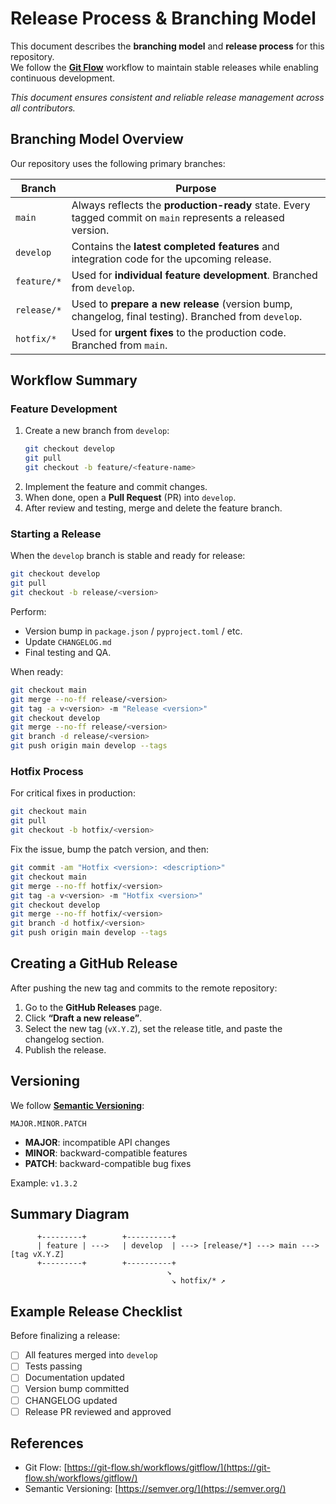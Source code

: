 # Release Process & Branching Model

This document describes the **branching model** and **release process** for this repository.  
We follow the **[Git Flow](https://git-flow.sh/workflows/gitflow/)** workflow to maintain stable releases while enabling continuous development.

_This document ensures consistent and reliable release management across all contributors._

## Branching Model Overview

Our repository uses the following primary branches:

| Branch | Purpose |
|--------|----------|
| `main` | Always reflects the **production-ready** state. Every tagged commit on `main` represents a released version. |
| `develop` | Contains the **latest completed features** and integration code for the upcoming release. |
| `feature/*` | Used for **individual feature development**. Branched from `develop`. |
| `release/*` | Used to **prepare a new release** (version bump, changelog, final testing). Branched from `develop`. |
| `hotfix/*` | Used for **urgent fixes** to the production code. Branched from `main`. |


## Workflow Summary

### Feature Development

1. Create a new branch from `develop`:
   ```bash
   git checkout develop
   git pull
   git checkout -b feature/<feature-name>
   ```
2. Implement the feature and commit changes.
3. When done, open a **Pull Request** (PR) into `develop`.
4. After review and testing, merge and delete the feature branch.


### Starting a Release

When the `develop` branch is stable and ready for release:

```bash
git checkout develop
git pull
git checkout -b release/<version>
```

Perform:
- Version bump in `package.json` / `pyproject.toml` / etc.
- Update `CHANGELOG.md`
- Final testing and QA.

When ready:
```bash
git checkout main
git merge --no-ff release/<version>
git tag -a v<version> -m "Release <version>"
git checkout develop
git merge --no-ff release/<version>
git branch -d release/<version>
git push origin main develop --tags
```

### Hotfix Process

For critical fixes in production:

```bash
git checkout main
git pull
git checkout -b hotfix/<version>
```

Fix the issue, bump the patch version, and then:
```bash
git commit -am "Hotfix <version>: <description>"
git checkout main
git merge --no-ff hotfix/<version>
git tag -a v<version> -m "Hotfix <version>"
git checkout develop
git merge --no-ff hotfix/<version>
git branch -d hotfix/<version>
git push origin main develop --tags
```

## Creating a GitHub Release

After pushing the new tag and commits to the remote repository:

1. Go to the **GitHub Releases** page.
2. Click **“Draft a new release”**.
3. Select the new tag (`vX.Y.Z`), set the release title, and paste the changelog section.
4. Publish the release.

## Versioning

We follow **[Semantic Versioning](https://semver.org/)**:
```
MAJOR.MINOR.PATCH
```

- **MAJOR**: incompatible API changes  
- **MINOR**: backward-compatible features  
- **PATCH**: backward-compatible bug fixes  

Example: `v1.3.2`

## Summary Diagram

```
      +---------+        +----------+
      | feature | --->   | develop  | ---> [release/*] ---> main ---> [tag vX.Y.Z]
      +---------+        +----------+
                                   ↘
                                    ↘ hotfix/* ↗
```

## Example Release Checklist

Before finalizing a release:
- [ ] All features merged into `develop`
- [ ] Tests passing
- [ ] Documentation updated
- [ ] Version bump committed
- [ ] CHANGELOG updated
- [ ] Release PR reviewed and approved

## References
- Git Flow: [https://git-flow.sh/workflows/gitflow/](https://git-flow.sh/workflows/gitflow/)
- Semantic Versioning: [https://semver.org/](https://semver.org/)
